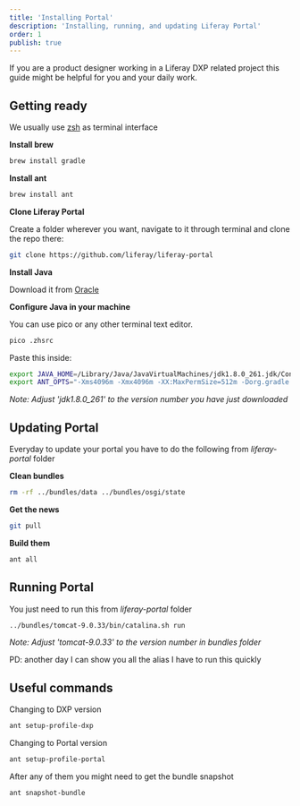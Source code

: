 ```yaml
---
title: 'Installing Portal'
description: 'Installing, running, and updating Liferay Portal'
order: 1
publish: true
---
```


If you are a product designer working in a Liferay DXP related project this guide might be helpful for you and your daily work.

## Getting ready

We usually use [zsh](https://ohmyz.sh/) as terminal interface


**Install brew**

```bash
brew install gradle
```

**Install ant**

```bash
brew install ant
```

**Clone Liferay Portal**

Create a folder wherever you want, navigate to it through terminal and clone the repo there:

```bash
git clone https://github.com/liferay/liferay-portal
```

**Install Java**

Download it from [Oracle](https://www.oracle.com/java/technologies/javase/javase-jdk8-downloads.html)

**Configure Java in your machine**

You can use pico or any other terminal text editor.

```bash
pico .zhsrc
```

Paste this inside:

```bash
export JAVA_HOME=/Library/Java/JavaVirtualMachines/jdk1.8.0_261.jdk/Contents/Home
export ANT_OPTS="-Xms4096m -Xmx4096m -XX:MaxPermSize=512m -Dorg.gradle.workers.max=11"
```

*Note: Adjust 'jdk1.8.0_261' to the version number you have just downloaded*

## Updating Portal

Everyday to update your portal you have to do the following from *liferay-portal* folder

**Clean bundles**

```bash
rm -rf ../bundles/data ../bundles/osgi/state
```

**Get the news**

```bash
git pull
```

**Build them**

```bash
ant all
```

## Running Portal

You just need to run this from *liferay-portal* folder

```bash
../bundles/tomcat-9.0.33/bin/catalina.sh run
```

*Note: Adjust 'tomcat-9.0.33' to the version number in bundles folder*

PD: another day I can show you all the alias I have to run this quickly

## Useful commands

Changing to DXP version

```bash
ant setup-profile-dxp
```

Changing to Portal version

```bash
ant setup-profile-portal
```

After any of them you might need to get the bundle snapshot

```bash
ant snapshot-bundle
```

